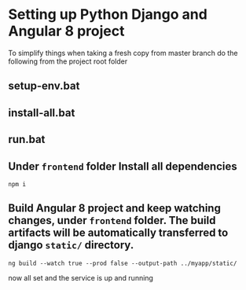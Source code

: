 # Setting up Python Django and Angular 8 project

To simplify things when taking a fresh copy from master branch do the following from the project root folder

## setup-env.bat
## install-all.bat
## run.bat

## Under ``frontend`` folder Install all dependencies 
`npm i`

## Build Angular 8 project and keep watching changes, under ``frontend`` folder. The build artifacts will be automatically transferred to django `static/` directory.

`ng build --watch true --prod false --output-path ../myapp/static/` 


now all set and the service is up and running